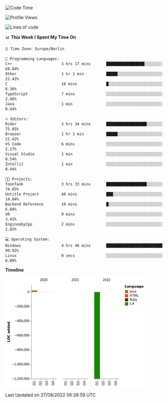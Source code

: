 <!--START_SECTION:waka-->
![Code Time](http://img.shields.io/badge/Code%20Time-4%20hrs%2058%20mins-blue)

![Profile Views](http://img.shields.io/badge/Profile%20Views-82-blue)

![Lines of code](https://img.shields.io/badge/From%20Hello%20World%20I%27ve%20Written--1%20Million%20lines%20of%20code-blue)

📊 **This Week I Spent My Time On** 

```text
⌚︎ Time Zone: Europe/Berlin

💬 Programming Languages: 
C++                      3 hrs 17 mins       █████████████████░░░░░░░░   68.84% 
Other                    1 hr 1 min          █████░░░░░░░░░░░░░░░░░░░░   21.42% 
C                        18 mins             █░░░░░░░░░░░░░░░░░░░░░░░░   6.36% 
TypeScript               7 mins              ░░░░░░░░░░░░░░░░░░░░░░░░░   2.46% 
Java                     1 min               ░░░░░░░░░░░░░░░░░░░░░░░░░   0.44%

🔥 Editors: 
Rider                    3 hrs 34 mins       ██████████████████░░░░░░░   75.05% 
Browser                  1 hr 1 min          █████░░░░░░░░░░░░░░░░░░░░   21.42% 
VS Code                  6 mins              ░░░░░░░░░░░░░░░░░░░░░░░░░   2.17% 
Visual Studio            1 min               ░░░░░░░░░░░░░░░░░░░░░░░░░   0.54% 
IntelliJ                 1 min               ░░░░░░░░░░░░░░░░░░░░░░░░░   0.44%

🐱‍💻 Projects: 
ToonTank                 3 hrs 33 mins       ██████████████████░░░░░░░   74.65% 
Untitle Project          40 mins             ███░░░░░░░░░░░░░░░░░░░░░░   14.04% 
Backend Reference        19 mins             █░░░░░░░░░░░░░░░░░░░░░░░░   6.84% 
VR                       9 mins              ░░░░░░░░░░░░░░░░░░░░░░░░░   3.43% 
EnginoobyCpp             2 mins              ░░░░░░░░░░░░░░░░░░░░░░░░░   1.02%

💻 Operating System: 
Windows                  4 hrs 46 mins       █████████████████████████   99.92% 
Linux                    0 secs              ░░░░░░░░░░░░░░░░░░░░░░░░░   0.08%

```

**Timeline**

![Chart not found](https://raw.githubusercontent.com/enginooby/enginooby/main/charts/bar_graph.png) 


 Last Updated on 27/08/2022 06:28:59 UTC
<!--END_SECTION:waka-->
